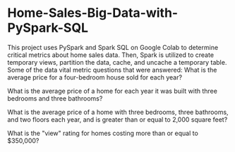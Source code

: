 # Home-Sales-Big-Data-with-PySpark-SQL
This project uses PySpark and Spark SQL on Google Colab to determine critical metrics about home sales data. Then, Spark is utilized to create temporary views, partition the data, cache, and uncache a temporary table. Some of the data vital metric questions that were answered:
What is the average price for a four-bedroom house sold for each year?

What is the average price of a home for each year it was built with three bedrooms and three bathrooms?

What is the average price of a home with three bedrooms, three bathrooms, and two floors each year, and is greater than or equal to 2,000 square feet?

What is the "view" rating for homes costing more than or equal to $350,000?

